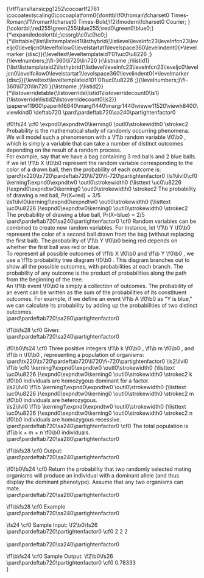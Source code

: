 {\rtf1\ansi\ansicpg1252\cocoartf2761
\cocoatextscaling0\cocoaplatform0{\fonttbl\f0\froman\fcharset0 Times-Roman;\f1\froman\fcharset0 Times-Bold;\f2\fmodern\fcharset0 Courier;
}
{\colortbl;\red255\green255\blue255;\red0\green0\blue0;}
{\*\expandedcolortbl;;\cssrgb\c0\c0\c0;}
{\*\listtable{\list\listtemplateid1\listhybrid{\listlevel\levelnfc23\levelnfcn23\leveljc0\leveljcn0\levelfollow0\levelstartat1\levelspace360\levelindent0{\*\levelmarker \{disc\}}{\leveltext\leveltemplateid1\'01\uc0\u8226 ;}{\levelnumbers;}\fi-360\li720\lin720 }{\listname ;}\listid1}
{\list\listtemplateid2\listhybrid{\listlevel\levelnfc23\levelnfcn23\leveljc0\leveljcn0\levelfollow0\levelstartat1\levelspace360\levelindent0{\*\levelmarker \{disc\}}{\leveltext\leveltemplateid101\'01\uc0\u8226 ;}{\levelnumbers;}\fi-360\li720\lin720 }{\listname ;}\listid2}}
{\*\listoverridetable{\listoverride\listid1\listoverridecount0\ls1}{\listoverride\listid2\listoverridecount0\ls2}}
\paperw11900\paperh16840\margl1440\margr1440\vieww11520\viewh8400\viewkind0
\deftab720
\pard\pardeftab720\sa240\partightenfactor0

\f0\fs24 \cf0 \expnd0\expndtw0\kerning0
\outl0\strokewidth0 \strokec2 Probability is the mathematical study of randomly occurring phenomena. We will model such a phenomenon with a 
\f1\b random variable
\f0\b0 , which is simply a variable that can take a number of distinct outcomes depending on the result of a random process.\
For example, say that we have a bag containing 3 red balls and 2 blue balls. If we let 
\f1\b X
\f0\b0  represent the random variable corresponding to the color of a drawn ball, then the probability of each outcome is:\
\pard\tx220\tx720\pardeftab720\li720\fi-720\partightenfactor0
\ls1\ilvl0\cf0 \kerning1\expnd0\expndtw0 \outl0\strokewidth0 {\listtext	\uc0\u8226 	}\expnd0\expndtw0\kerning0
\outl0\strokewidth0 \strokec2 The probability of drawing a red ball, Pr(X=red) = 3/5\
\ls1\ilvl0\kerning1\expnd0\expndtw0 \outl0\strokewidth0 {\listtext	\uc0\u8226 	}\expnd0\expndtw0\kerning0
\outl0\strokewidth0 \strokec2 The probability of drawing a blue ball, Pr(X=blue) = 2/5\
\pard\pardeftab720\sa240\partightenfactor0
\cf0 Random variables can be combined to create new random variables. For instance, let 
\f1\b Y
\f0\b0  represent the color of a second ball drawn from the bag (without replacing the first ball). The probability of 
\f1\b Y
\f0\b0  being red depends on whether the first ball was red or blue.\
To represent all possible outcomes of 
\f1\b X
\f0\b0  and 
\f1\b Y
\f0\b0 , we use a 
\f1\b probability tree diagram
\f0\b0 . This diagram branches out to show all the possible outcomes, with probabilities at each branch. The probability of any outcome is the product of probabilities along the path from the beginning of the tree.\
An 
\f1\b event
\f0\b0  is simply a collection of outcomes. The probability of an event can be written as the sum of the probabilities of its constituent outcomes. For example, if we define an event 
\f1\b A
\f0\b0  as "Y is blue," we can calculate its probability by adding up the probabilities of two distinct outcomes.\
\pard\pardeftab720\sa280\partightenfactor0

\f1\b\fs28 \cf0 Given:\
\pard\pardeftab720\sa240\partightenfactor0

\f0\b0\fs24 \cf0 Three positive integers 
\f1\b k
\f0\b0 , 
\f1\b m
\f0\b0 , and 
\f1\b n
\f0\b0 , representing a population of organisms:\
\pard\tx220\tx720\pardeftab720\li720\fi-720\partightenfactor0
\ls2\ilvl0
\f1\b \cf0 \kerning1\expnd0\expndtw0 \outl0\strokewidth0 {\listtext	\uc0\u8226 	}\expnd0\expndtw0\kerning0
\outl0\strokewidth0 \strokec2 k
\f0\b0  individuals are homozygous dominant for a factor.\
\ls2\ilvl0
\f1\b \kerning1\expnd0\expndtw0 \outl0\strokewidth0 {\listtext	\uc0\u8226 	}\expnd0\expndtw0\kerning0
\outl0\strokewidth0 \strokec2 m
\f0\b0  individuals are heterozygous.\
\ls2\ilvl0
\f1\b \kerning1\expnd0\expndtw0 \outl0\strokewidth0 {\listtext	\uc0\u8226 	}\expnd0\expndtw0\kerning0
\outl0\strokewidth0 \strokec2 n
\f0\b0  individuals are homozygous recessive.\
\pard\pardeftab720\sa240\partightenfactor0
\cf0 The total population is 
\f1\b k + m + n
\f0\b0  individuals.\
\pard\pardeftab720\sa280\partightenfactor0

\f1\b\fs28 \cf0 Output:\
\pard\pardeftab720\sa240\partightenfactor0

\f0\b0\fs24 \cf0 Return the probability that two randomly selected mating organisms will produce an individual with a dominant allele (and thus display the dominant phenotype). Assume that any two organisms can mate.\
\pard\pardeftab720\sa280\partightenfactor0

\f1\b\fs28 \cf0 Example\
\pard\pardeftab720\sa240\partightenfactor0

\fs24 \cf0 Sample Input:
\f2\b0\fs26 \
\pard\pardeftab720\partightenfactor0
\cf0 2 2 2\
\
\pard\pardeftab720\sa240\partightenfactor0

\f1\b\fs24 \cf0 Sample Output:
\f2\b0\fs26 \
\pard\pardeftab720\partightenfactor0
\cf0 0.78333\
}
